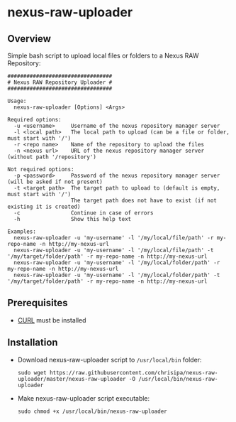 # nexus-raw-uploader

Overview
--------
Simple bash script to upload local files or folders to a Nexus RAW Repository:
   ```
   #################################
   # Nexus RAW Repository Uploader #
   #################################
   
   Usage:
     nexus-raw-uploader [Options] <Args>
   
   Required options:
     -u <username>     Username of the nexus repository manager server
     -l <local path>   The local path to upload (can be a file or folder, must start with '/')
     -r <repo name>    Name of the repository to upload the files
     -n <nexus url>    URL of the nexus repository manager server (without path '/repository')
   
   Not required options:
     -p <password>     Password of the nexus repository manager server (will be asked if not present)
     -t <target path>  The target path to upload to (default is empty, must start with '/') 
                       The target path does not have to exist (if not existing it is created)
     -c                Continue in case of errors
     -h                Show this help text
   
   Examples:
     nexus-raw-uploader -u 'my-username' -l '/my/local/file/path' -r my-repo-name -n http://my-nexus-url
     nexus-raw-uploader -u 'my-username' -l '/my/local/file/path' -t '/my/target/folder/path' -r my-repo-name -n http://my-nexus-url
     nexus-raw-uploader -u 'my-username' -l '/my/local/folder/path' -r my-repo-name -n http://my-nexus-url
     nexus-raw-uploader -u 'my-username' -l '/my/local/folder/path' -t '/my/target/folder/path' -r my-repo-name -n http://my-nexus-url
   ```

Prerequisites
-------------
* [CURL](https://curl.haxx.se/) must be installed

Installation
------------
* Download nexus-raw-uploader script to `/usr/local/bin` folder:

   ```
   sudo wget https://raw.githubusercontent.com/chrisipa/nexus-raw-uploader/master/nexus-raw-uploader -O /usr/local/bin/nexus-raw-uploader
   ```
   
* Make nexus-raw-uploader script executable:   

   ```
   sudo chmod +x /usr/local/bin/nexus-raw-uploader
   ```
